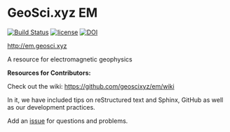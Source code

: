 # GeoSci.xyz EM

[![Build Status](https://travis-ci.org/geoscixyz/em.svg?branch=master)](https://travis-ci.org/geoscixyz/em)  [![license](https://img.shields.io/badge/license-CC%20BY%204.0-blue.svg)](/LICENSE)
[![DOI](https://zenodo.org/badge/42916308.svg)](https://zenodo.org/badge/latestdoi/42916308)


http://em.geosci.xyz

A resource for electromagnetic geophysics

**Resources for Contributors:**

Check out the wiki: https://github.com/geoscixyz/em/wiki

In it, we have included tips on reStructured text and Sphinx, GitHub as well as our development practices.

Add an [issue](https://github.com/geoscixyz/em/issues) for questions and problems.
